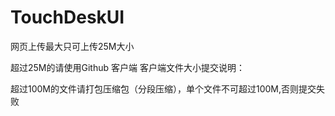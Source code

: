 # TouchDeskUI

网页上传最大只可上传25M大小

超过25M的请使用Github 客户端
客户端文件大小提交说明：

超过100M的文件请打包压缩包（分段压缩），单个文件不可超过100M,否则提交失败
